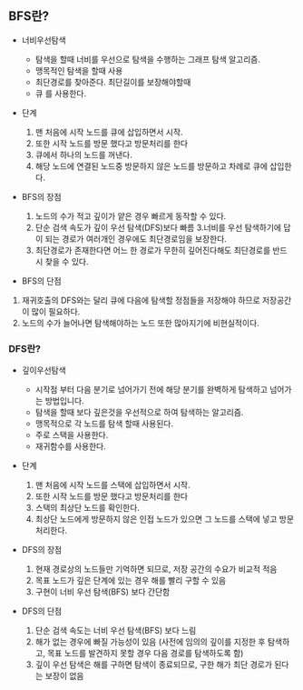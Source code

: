 ## BFS란?

- 너비우선탐색
  - 탐색을 할때 너비를 우선으로 탐색을 수행하는 그래프 탐색 알고리즘.
  - 맹목적인 탐색을 할때 사용
  - 최단경로를 찾아준다. 최단길이를 보장해야할때
  - 큐 를 사용한다.

- 단계
  1. 맨 처음에 시작 노드를 큐에 삽입하면서 시작.
  2. 또한 시작 노드를 방문 했다고 방문처리를 한다
  3. 큐에서 하나의 노드를 꺼낸다.
  4. 해당 노드에 연결된 노드중 방문하지 않은 노드를 방문하고 차례로 큐에 삽입한다.
  

- BFS의 장점
  1. 노드의 수가 적고 깊이가 얕은 경우 빠르게 동작할 수 있다.
  2. 단순 검색 속도가 깊이 우선 탐색(DFS)보다 빠름
  3.너비를 우선 탐색하기에 답이 되는 경로가 여러개인 경우에도 최단경로임을 보장한다.
  3. 최단경로가 존재한다면 어느 한 경로가 무한히 깊어진다해도 최단경로를 반드시 찾을 수 있다.

- BFS의 단점
1. 재귀호출의 DFS와는 달리 큐에 다음에 탐색할 정점들을 저장해야 하므로 저장공간이 많이 필요하다.
2. 노드의 수가 늘어나면 탐색해야하는 노드 또한 많아지기에 비현실적이다.

### DFS란?

- 깊이우선탐색
  - 시작점 부터 다음 분기로 넘어가기 전에 해당 분기를 완벽하게 탐색하고 넘어가는 방법입니다.
  - 탐색을 할때 보다 깊은것을 우선적으로 하여 탐색하는 알고리즘.
  - 맹목적으로 각 노드를 탐색 할때 사용된다.
  - 주로 스택을 사용한다.
  - 재귀함수를 사용한다.
  
- 단계
  1. 맨 처음에 시작 노드를 스택에 삽입하면서 시작.
  2. 또한 시작 노드를 방문 했다고 방문처리를 한다
  3. 스택의 최상단 노드를 확인한다.
  4. 최상단 노드에게 방문하지 않은 인접 노드가 있으면 그 노드를 스택에 넣고 방문 처리한다.
  
- DFS의 장점
  1. 현재 경로상의 노드들만 기억하면 되므로, 저장 공간의 수요가 비교적 적음 
  2. 목표 노드가 깊은 단계에 있는 경우 해를 빨리 구할 수 있음
  3. 구현이 너비 우선 탐색(BFS) 보다 간단함

- DFS의 단점
  1. 단순 검색 속도는 너비 우선 탐색(BFS) 보다 느림 
  2. 해가 없는 경우에 빠질 가능성이 있음
  (사전에 임의의 깊이를 지정한 후 탐색하고, 목표 노드를 발견하지 못할 경우 다음 경로를 탐색하도록 함) 
  3. 깊이 우선 탐색은 해를 구하면 탐색이 종료되므로, 구한 해가 최단 경로가 된다는 보장이 없음


  